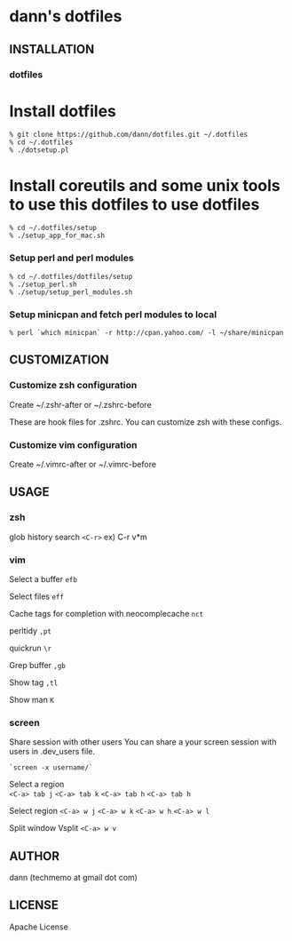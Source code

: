 dann's dotfiles
========================== 

INSTALLATION
---------------------------------------

### dotfiles
# Install dotfiles

    % git clone https://github.com/dann/dotfiles.git ~/.dotfiles
    % cd ~/.dotfiles
    % ./dotsetup.pl

# Install coreutils and some unix tools to use this dotfiles to use dotfiles

    % cd ~/.dotfiles/setup
    % ./setup_app_for_mac.sh

### Setup perl and perl modules

    % cd ~/.dotfiles/dotfiles/setup
    % ./setup_perl.sh 
    % ./setup/setup_perl_modules.sh 

### Setup minicpan and fetch perl modules to local

    % perl `which minicpan` -r http://cpan.yahoo.com/ -l ~/share/minicpan

CUSTOMIZATION
---------------------------------------

### Customize zsh configuration

Create 
    ~/.zshr-after or ~/.zshrc-before

These are hook files for .zshrc.
You can customize zsh with these configs.

### Customize vim configuration
Create 
    ~/.vimrc-after or ~/.vimrc-before

USAGE
---------------------------------------

### zsh

  glob history search  `<C-r>` ex) C-r v*m  

### vim

  Select a buffer `efb`

  Select files `eff`

  Cache tags for completion with neocomplecache `nct`

  perltidy `,pt`

  quickrun `\r`

  Grep buffer `,gb`

  Show tag `,tl`

  Show man `K`
  
### screen

  Share session with other users
  You can share a your screen session with users in .dev_users file.

    `screen -x username/`

  Select a region  
    `<C-a> tab j`
    `<C-a> tab k`
    `<C-a> tab h` 
    `<C-a> tab h` 

  Select region
    `<C-a> w j`
    `<C-a> w k`
    `<C-a> w h`
    `<C-a> w l`

  Split window
    Vsplit `<C-a> w v`

AUTHOR
---------------------------------------
dann (techmemo at gmail dot com)


LICENSE
---------------------------------------
Apache License 
